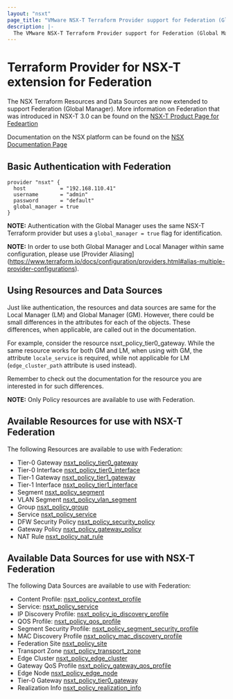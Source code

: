 ```yaml
---
layout: "nsxt"
page_title: "VMware NSX-T Terraform Provider support for Federation (Global Manager)"
description: |-
  The VMware NSX-T Terraform Provider support for Federation (Global Manager)
---
```


# Terraform Provider for NSX-T extension for Federation

The NSX Terraform Resources and Data Sources are now extended to support Federation (Global Manager). More information on Federation that was introduced in NSX-T 3.0 can be found on the [NSX-T Product Page for Fedeartion](https://docs.vmware.com/en/VMware-NSX-T-Data-Center/3.0/administration/GUID-D5B6DC79-6733-44A7-8072-50221CF2122A.html)

Documentation on the NSX platform can be found on the [NSX Documentation Page](https://docs.vmware.com/en/VMware-NSX-T/index.html)

## Basic Authentication with Federation


```hcl
provider "nsxt" {
  host           = "192.168.110.41"
  username       = "admin"
  password       = "default"
  global_manager = true
}
```

**NOTE:** Authentication with the Global Manager uses the same NSX-T Terraform provider but uses a `global_manager = true` flag for identification.

**NOTE:** In order to use both Global Manager and Local Manager within same configuration, please use [Provider Aliasing] (https://www.terraform.io/docs/configuration/providers.html#alias-multiple-provider-configurations).

## Using Resources and Data Sources
Just like authentication, the resources and data sources are same for the Local Manager (LM) and Global Manager (GM). However, there could be small differences in the attributes for each of the objects. These differences, when applicable, are called out in the documentation.

For example, consider the resource nsxt_policy_tier0_gateway. While the same resource works for both GM and LM, when using with GM, the attribute `locale_service` is required, while not applicable for LM (`edge_cluster_path` attribute is used instead).

Remember to check out the documentation for the resource you are interested in for such differences.

**NOTE:** Only Policy resources are available to use with Federation.

## Available Resources for use with NSX-T Federation

The following Resources are available to use with Federation:

 * Tier-0 Gateway [nsxt_policy_tier0_gateway](https://www.terraform.io/docs/providers/nsxt/r/policy_tier0_gateway)
 * Tier-0 Interface [nsxt_policy_tier0_interface](https://www.terraform.io/docs/providers/nsxt/r/policy_tier0_interface)
 * Tier-1 Gateway [nsxt_policy_tier1_gateway](https://www.terraform.io/docs/providers/nsxt/r/policy_tier1_gateway)
 * Tier-1 Interface [nsxt_policy_tier1_interface](https://www.terraform.io/docs/providers/nsxt/r/policy_tier1_interface)
 * Segment [nsxt_policy_segment](https://www.terraform.io/docs/providers/nsxt/r/policy_segment)
 * VLAN Segment [nsxt_policy_vlan_segment](https://www.terraform.io/docs/providers/nsxt/r/policy_vlan_segment)
 * Group [nsxt_policy_group](https://www.terraform.io/docs/providers/nsxt/r/policy_group)
 * Service [nsxt_policy_service](https://www.terraform.io/docs/providers/nsxt/r/policy_service)
 * DFW Security Policy [nsxt_policy_security_policy](https://www.terraform.io/docs/providers/nsxt/r/policy_security_policy)
 * Gateway Policy [nsxt_policy_gateway_policy](https://www.terraform.io/docs/providers/nsxt/r/policy_gateway_policy)
 * NAT Rule [nsxt_policy_nat_rule](https://www.terraform.io/docs/providers/nsxt/r/policy_nat_rule)

## Available Data Sources for use with NSX-T Federation

The following Data Sources are available to use with Federation:

 * Content Profile: [nsxt_policy_context_profile](https://www.terraform.io/docs/providers/nsxt/d/policy_contnext_profile)
 * Service: [nsxt_policy_service](https://www.terraform.io/docs/providers/nsxt/d/policy_service)
 * IP Discovery Profile: [nsxt_policy_ip_discovery_profile](https://www.terraform.io/docs/providers/nsxt/d/policy_ip_discovery_profile)
 * QOS Profile: [nsxt_policy_qos_profile](https://www.terraform.io/docs/providers/nsxt/d/policy_qos_profile)
 * Segment Security Profile: [nsxt_policy_segment_security_profile](https://www.terraform.io/docs/providers/nsxt/d/policy_segment_security_profile)
 * MAC Discovery Profile [nsxt_policy_mac_discovery_profile](https://www.terraform.io/docs/providers/nsxt/d/policy_mac_discovery_profile)
 * Federation Site [nsxt_policy_site](https://www.terraform.io/docs/providers/nsxt/d/policy_site)
 * Transport Zone [nsxt_policy_transport_zone](https://www.terraform.io/docs/providers/nsxt/d/policy_transport_zone)
 * Edge Cluster [nsxt_policy_edge_cluster](https://www.terraform.io/docs/providers/nsxt/d/policy_edge_cluster)
 * Gateway QoS Profile [nsxt_policy_gateway_qos_profile](https://www.terraform.io/docs/providers/nsxt/d/_policy_gateway_qos_profile)
 * Edge Node [nsxt_policy_edge_node](https://www.terraform.io/docs/providers/nsxt/d/policy_edge_node)
 * Tier-0 Gateway [nsxt_policy_tier0_gateway](https://www.terraform.io/docs/providers/nsxt/d/policy_tier0_gateway)
 * Realization Info [nsxt_policy_realization_info](https://www.terraform.io/docs/providers/nsxt/d/policy_realization_info)

